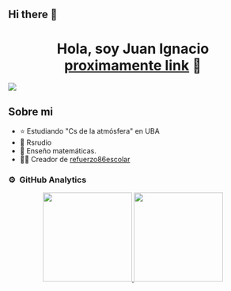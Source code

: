 ## Hi there 👋
<div align="center">
<h1 align="center">Hola, soy Juan Ignacio <a href="">proximamente link</a> 👋</h1>
</div>
<img src = "C:/Usuarios/cpu/Escritorio/ARCHIVOS/Repositorios/banner.jpeg"/>

## Sobre mi

- ⭐ Estudiando "Cs de la atmósfera" en UBA 
- 📲 Rsrudio
- 🎥 Enseño matemáticas.
- 🧑‍🏫 Creador de [refuerzo86escolar](https://www.instagram.com/refuerzo.escolar86/)


### ⚙️ &nbsp;GitHub Analytics

<p align="center">
<a href="https://github.com/refuerzo86academico">
  <img height="180em" src="https://github-readme-stats-eight-theta.vercel.app/api?username=refuerzo86academico&show_icons=true&theme=algolia&include_all_commits=true&count_private=true"/>
  <img height="180em" src="https://github-readme-stats-eight-theta.vercel.app/api/top-langs/?username=refuerzo86academico&layout=compact&langs_count=8&theme=algolia"/>
</a>
</p>

<!--
**refuerzo86academico/refuerzo86academico** is a ✨ _special_ ✨ repository because its `README.md` (this file) appears on your GitHub profile.

Here are some ideas to get you started:

- 🔭 I’m currently working on ...
- 🌱 I’m currently learning ...
- 👯 I’m looking to collaborate on ...
- 🤔 I’m looking for help with ...
- 💬 Ask me about ...
- 📫 How to reach me: ...
- 😄 Pronouns: ...
- ⚡ Fun fact: ...
-->

